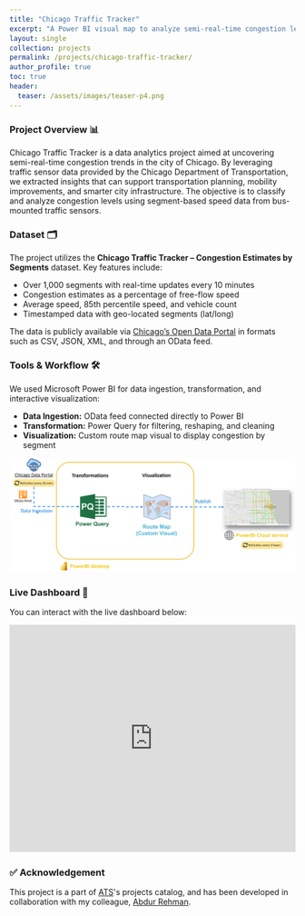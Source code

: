 ```yaml
---
title: "Chicago Traffic Tracker"
excerpt: "A Power BI visual map to analyze semi-real-time congestion levels in Chicago city using traffic sensor data."
layout: single
collection: projects
permalink: /projects/chicago-traffic-tracker/
author_profile: true
toc: true
header:
  teaser: /assets/images/teaser-p4.png
---
```


### Project Overview 📊
Chicago Traffic Tracker is a data analytics project aimed at uncovering semi-real-time congestion trends in the city of Chicago. By leveraging traffic sensor data provided by the Chicago Department of Transportation, we extracted insights that can support transportation planning, mobility improvements, and smarter city infrastructure. The objective is to classify and analyze congestion levels using segment-based speed data from bus-mounted traffic sensors.

### Dataset 🗂️
The project utilizes the **Chicago Traffic Tracker – Congestion Estimates by Segments** dataset. Key features include:

- Over 1,000 segments with real-time updates every 10 minutes
- Congestion estimates as a percentage of free-flow speed
- Average speed, 85th percentile speed, and vehicle count
- Timestamped data with geo-located segments (lat/long)

The data is publicly available via [Chicago’s Open Data Portal](https://data.cityofchicago.org/Transportation/Chicago-Traffic-Tracker-Congestion-Estimates-by-Se/n4j6-wkkf/about_data) in formats such as CSV, JSON, XML, and through an OData feed.

### Tools & Workflow 🛠
We used Microsoft Power BI for data ingestion, transformation, and interactive visualization:
- **Data Ingestion:** OData feed connected directly to Power BI
- **Transformation:** Power Query for filtering, reshaping, and cleaning
- **Visualization:** Custom route map visual to display congestion by segment

![Chicago Traffic Tracker - Workflow](/assets/images/workflow-p4.png)

### Live Dashboard 🔗
You can interact with the live dashboard below:

<iframe title="US Transit Data" width="100%" height="400" src="https://app.powerbi.com/view?r=eyJrIjoiYmZkNzExZWEtMjBlNC00NWY5LWI1OWQtOGRjN2NhOTIzNWJhIiwidCI6IjQxOWY3MTFlLTE2NDktNDA0Mi05YmIxLWRiNTc2ODk0ZDFhOSJ9" frameborder="0" allowFullScreen="true"></iframe>

### ✅ Acknowledgement
This project is a part of [ATS](https://www.atsailab.com/)'s projects catalog, and has been developed in collaboration with my colleague, [Abdur Rehman](https://www.linkedin.com/in/abdur-mani-rehman).